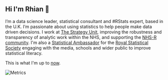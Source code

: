 ## Hi I'm Rhian 👋

I’m a data science leader, statistical consultant and #RStats expert, based in the U.K. I’m passionate about using statistics to help people make data driven decisions.
I work at [The Strategy Unit](https://www.strategyunitwm.nhs.uk/), improving the robustness and transparency of analytic work within the NHS, and supporting the [NHS-R community](https://nhsrcommunity.com/).
I'm also a [Statistical Ambassador](https://rss.org.uk/membership/promoting-statistics/rss-statistical-ambassadors/) for the [Royal Statistical Society](https://rss.org.uk) engaging with the media, schools and wider public to improve statistical literacy.

This is what I'm up to [now](https://rhian.rbind.io/now.html).

![Metrics](https://github.com/DanChaltiel/statsrhian/blob/main/github-metrics.svg)
